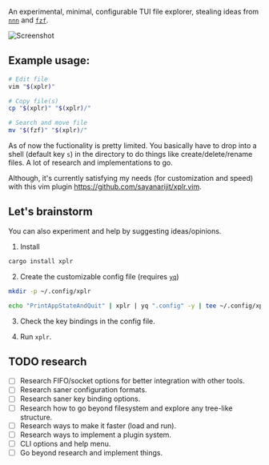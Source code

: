An experimental, minimal, configurable TUI file explorer, stealing ideas from [`nnn`](https://github.com/jarun/nnn) and [`fzf`](https://github.com/junegunn/fzf).

![Screenshot](https://user-images.githubusercontent.com/11632726/109526906-1b555080-7ad9-11eb-9fd7-03e092220618.gif)


Example usage:
--------------

```bash
# Edit file
vim "$(xplr)"

# Copy file(s)
cp "$(xplr)" "$(xplr)/"

# Search and move file
mv "$(fzf)" "$(xplr)/"
```

As of now the fuctionality is pretty limited. You basically have to drop
into a shell (default key `s`) in the directory to do things like
create/delete/rename files. A lot of research and implementations to go.

Although, it's currently satisfying my needs (for customization and speed)
with this vim plugin https://github.com/sayanarijit/xplr.vim.


Let's brainstorm
----------------

You can also experiment and help by suggesting ideas/opinions.

1. Install

```bash
cargo install xplr
```

2. Create the customizable config file (requires [`yq`](https://github.com/mikefarah/yq))

```bash
mkdir -p ~/.config/xplr

echo "PrintAppStateAndQuit" | xplr | yq ".config" -y | tee ~/.config/xplr/config.yml
```

3. Check the key bindings in the config file.

4. Run `xplr`.


TODO research
-------------

- [ ] Research FIFO/socket options for better integration with other tools.
- [ ] Research saner configuration formats.
- [ ] Research saner key binding options.
- [ ] Research how to go beyond filesystem and explore any tree-like structure.
- [ ] Research ways to make it faster (load and run).
- [ ] Research ways to implement a plugin system.
- [ ] CLI options and help menu.
- [ ] Go beyond research and implement things.
